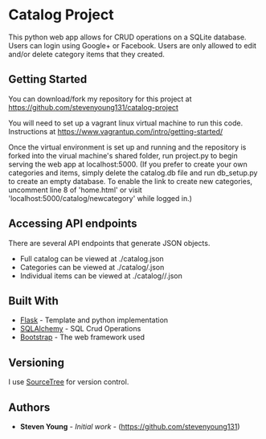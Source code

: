 # Catalog Project

This python web app allows for CRUD operations on a SQLite database.  Users can login using Google+ or Facebook.  Users are only allowed to edit and/or delete category items that they created.

## Getting Started

You can download/fork my repository for this project at https://github.com/stevenyoung131/catalog-project

You will need to set up a vagrant linux virtual machine to run this code.  Instructions at https://www.vagrantup.com/intro/getting-started/

Once the virtual environment is set up and running and the repository is forked into the virual machine's shared folder,
run project.py to begin serving the web app at localhost:5000.
(If you prefer to create your own categories and items, simply delete the catalog.db file and run db_setup.py to create an empty
database.  To enable the link to create new categories, uncomment line 8 of 'home.html'
or visit 'localhost:5000/catalog/newcategory' while logged in.)

## Accessing API endpoints

There are several API endpoints that generate JSON objects.

* Full catalog can be viewed at ./catalog.json
* Categories can be viewed at ./catalog/<category>.json
* Individual items can be viewed at ./catalog/<category>/<item>.json

## Built With

* [Flask](flask.pocoo.org/) - Template and python implementation
* [SQLAlchemy](https://www.sqlalchemy.org/) - SQL Crud Operations
* [Bootstrap](getbootstrap.com/) - The web framework used

## Versioning

I use [SourceTree](https://www.sourcetreeapp.com/) for version control.

## Authors

* **Steven Young** - *Initial work* - (https://github.com/stevenyoung131)